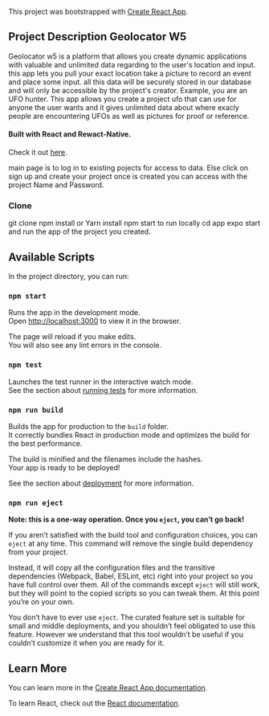 This project was bootstrapped with [Create React App](https://github.com/facebook/create-react-app).
## Project Description Geolocator W5
Geolocator w5 is a platform that allows you create dynamic applications with valuable and unlimited data regarding to 
the user's location and input.
this app lets you pull your exact location take a picture to record an event and place some input.
all this data will be securely stored in our database and will only be accessible by the project's creator. Example, you are an UFO hunter. This app allows you create a project ufo that can use for anyone the user wants and it gives unlimited data about where exacly people are encountering UFOs as well as pictures for proof or reference.
#### Built with React and Rewact-Native. 
Check it out [here](https://shrouded-dusk-83098.herokuapp.com).

main page is to log in to existing pojects for access to data. Else click on sign up and create your project once is created you can access with the project Name and Password.

### Clone
git clone 
npm install or Yarn install npm start to run locally 
cd app
expo start and run the app of the project you created.
## Available Scripts

In the project directory, you can run:

### `npm start`

Runs the app in the development mode.<br>
Open [http://localhost:3000](http://localhost:3000) to view it in the browser.

The page will reload if you make edits.<br>
You will also see any lint errors in the console.

### `npm test`

Launches the test runner in the interactive watch mode.<br>
See the section about [running tests](https://facebook.github.io/create-react-app/docs/running-tests) for more information.

### `npm run build`

Builds the app for production to the `build` folder.<br>
It correctly bundles React in production mode and optimizes the build for the best performance.

The build is minified and the filenames include the hashes.<br>
Your app is ready to be deployed!

See the section about [deployment](https://facebook.github.io/create-react-app/docs/deployment) for more information.

### `npm run eject`

**Note: this is a one-way operation. Once you `eject`, you can’t go back!**

If you aren’t satisfied with the build tool and configuration choices, you can `eject` at any time. This command will remove the single build dependency from your project.

Instead, it will copy all the configuration files and the transitive dependencies (Webpack, Babel, ESLint, etc) right into your project so you have full control over them. All of the commands except `eject` will still work, but they will point to the copied scripts so you can tweak them. At this point you’re on your own.

You don’t have to ever use `eject`. The curated feature set is suitable for small and middle deployments, and you shouldn’t feel obligated to use this feature. However we understand that this tool wouldn’t be useful if you couldn’t customize it when you are ready for it.

## Learn More

You can learn more in the [Create React App documentation](https://facebook.github.io/create-react-app/docs/getting-started).

To learn React, check out the [React documentation](https://reactjs.org/).
